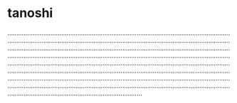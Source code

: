 # tanoshi
...........................................................................................................................................................................................................................................................................................................................................................................................................................................................................................................................................................................................................................................................................................................................................................................................................................................................................................................................................................................................................................................................................................................